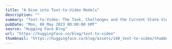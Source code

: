 ```yaml
---
title: "A Dive into Text-to-Video Models"
description: ""
summary: "Text-to-Video: The Task, Challenges and the Current State Video samples generated with ModelScope. T..."
pubDate: "Mon, 08 May 2023 00:00:00 GMT"
source: "Hugging Face Blog"
url: "https://huggingface.co/blog/text-to-video"
thumbnail: "https://huggingface.co/blog/assets/140_text-to-video/thumbnail.png"
---
```


